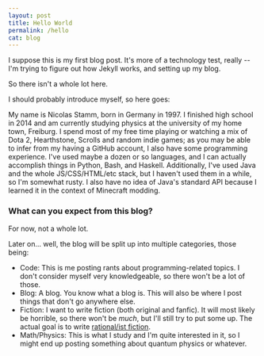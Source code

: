 ```yaml
---
layout: post
title: Hello World
permalink: /hello
cat: blog
---
```


I suppose this is my first blog post. It's more of a technology test, really -- I'm trying to figure out how Jekyll works, and setting up my blog.

So there isn't a whole lot here.

I should probably introduce myself, so here goes:

My name is Nicolas Stamm, born in Germany in 1997. I finished high school in 2014 and am currently studying physics at the university of my home town, Freiburg. I spend most of my free time playing or watching a mix of Dota 2, Hearthstone, Scrolls and random indie games; as you may be able to infer from my having a GitHub account, I also have some programming experience. I've used maybe a dozen or so languages, and I can actually accomplish things in Python, Bash, and Haskell. Additionally, I've used Java and the whole JS/CSS/HTML/etc stack, but I haven't used them in a while, so I'm somewhat rusty. I also have no idea of Java's standard API because I learned it in the context of Minecraft modding.

### What can you expect from this blog?

For now, not a whole lot.

Later on... well, the blog will be split up into multiple categories, those being:

 - Code: This is me posting rants about programming-related topics. I don't consider myself very knowledgeable, so there won't be a lot of those.
 - Blog: A blog. You know what a blog is. This will also be where I post things that don't go anywhere else.
 - Fiction: I want to write fiction (both original and fanfic). It will most likely be horrible, so there won't be *much*, but I'll still try to put some up. The actual goal is to write [rational/ist fiction](http://tvtropes.org/pmwiki/pmwiki.php/Main/RationalFic).
 - Math/Physics: This is what I study and I'm quite interested in it, so I might end up posting something about quantum physics or whatever.
